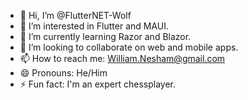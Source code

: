 - 👋 Hi, I’m @FlutterNET-Wolf
- 👀 I’m interested in Flutter and MAUI.
- 🌱 I’m currently learning Razor and Blazor.
- 💞️ I’m looking to collaborate on web and mobile apps.
- 📫 How to reach me: William.Nesham@gmail.com
- 😄 Pronouns: He/Him
- ⚡ Fun fact: I'm an expert chessplayer.

<!---
FlutterNET-Wolf/FlutterNET-Wolf is a ✨ special ✨ repository because its `README.md` (this file) appears on your GitHub profile.
You can click the Preview link to take a look at your changes.
--->
